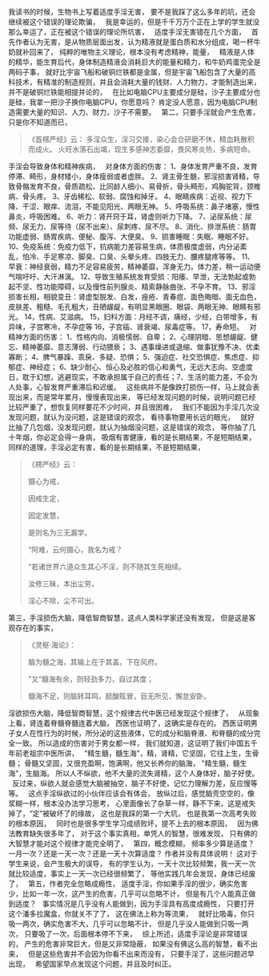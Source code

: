 我读书的时候，生物书上写着适度手淫无害，
要不是我踩了这么多年的坑，还会继续被这个错误的理论欺骗，
&nbsp;
我是幸运的，但是千千万万个正在上学的学生就没那么幸运了，正在被这个错误的理论所坑害，
&nbsp;
适度手淫无害错在几个方面，
&nbsp;
首先作者认为无害，是从物质层面出发，认为精液就是蛋白质和水分组成，喝一杯牛奶就补回来了，
纯粹的唯物主义理论，根本没有考虑精神，能量，
&nbsp;
精液是人体的精华，能生育后代，身体制造精液会消耗巨大的能量和精力，和牛奶鸡蛋完全是两码子事，
就好比宇宙飞船和破铜烂铁都是金属，但是宇宙飞船包含了大量的高科技术，有精准的制造规则，并且会消耗大量的钱财、人力物力，才能制造出来，并不是破铜烂铁能相提并论的，
&nbsp;
在比如电脑CPU主要成分是硅，沙子主要成分也是硅，我拿一把沙子换你电脑CPU，你愿意吗？
肯定没人愿意，因为电脑CPU制造需要大量的知识、人力、财力，沙子不需要。
&nbsp;
第二，只要手淫就会产生危害，只是你不知道而已，
&nbsp;
> 《首楞严经》云： 
> 多淫众生，淫习交接，染心会合研磨不休，精血耗散积而成火。 
> 火旺水落石出竭，现生多感神志委靡，畏风寒炎热，多病短命。

手淫会导致身体和精神疾病，
&nbsp;
对身体方面的伤害：
1、身体发育严重不良，发育停滞、畸形，身材矮小，身体瘦弱或者虚胖。
2、肾主骨生髓，邪淫损害肾精，导致骨骼发育不良，骨质疏松、比同龄人细小、易骨折，骨头畸形，鸡胸驼背，颈椎病、骨头疼。
3、牙齿稀松、软弱、腐蚀和掉牙。
4、眼睛疾病：近视、视力下降、干涩、眼痒、流泪，不能见阳光、两眼无神。 
5、呼吸系统：鼻子堵塞，慢性鼻炎，呼吸困难。
6、听力：肾开窍于耳，肾虚则听力下降。
7、泌尿系统：尿频、尿无力、尿等待（尿不出来）、尿刺疼、尿不尽。
8、消化、排泄系统：肠胃功能虚弱、肠胃疾病、便秘、腹泻、大便臭。
9、损害睡眠：失眠、睡眠不好。
10、免疫系统：免疫力低下，抗病能力差容易生病，体质极度虚弱，内分泌紊乱，怕冷、手足寒凉、脚臭、口臭、头晕头疼、四肢无力、腰疼腿疼等等。
11、早衰：神经衰弱，精力不足容易疲劳，精神萎靡，浑身无力。体力差，稍一运动便气喘吁吁、大汗淋漓。
12、导致生殖系统发育受损：阳痿、早泄，无法勃起或勃起不坚、性功能障碍，以及慢性前列腺炎、精索静脉曲张、不孕不育。
13、邪淫损害长相，相貌变丑：肾虚型脱发、白发，痤疮、青春痘、面色晦暗、面无血色，皮肤差、粗糙、毛孔粗大，丑陋龌龊，有明显黑眼圈、眼袋、两眼无神、眼睛有邪光。
14，性病、艾滋病。
15，妇科方面：月经不调，痛经，少经，白带增多，有异味，子宫寒冷，不孕症等
16，子宫癌、肾衰竭、尿毒症等。
17，寿命短。
  &nbsp;
对精神方面的伤害：
1、性格内向、消极懦弱、自卑；
2、心理阴暗、思想龌龊、健忘、精神萎靡、意志薄弱、行动猥亵；
3、遇事燥进或退缩、做事犹豫不决、优柔寡断；
4、脾气暴躁、乖戾、多疑、恐惧；
5、强迫症、社交恐惧症、焦虑症、抑郁症、神经症；
6、缺少耐心、恒心及必胜的信心和勇气，无远大志向、空虚度日，耽于幻想，逃避现实，不敢承担属于自己的责任；7、生活的能力差，不会为人处事，心智发育严重滞后和迟缓。
&nbsp;
这些病并不是像跌打损伤一样，马上就会表现出来，而是常年累月，慢慢表现出来，
等已经发现问题的时候，说明问题已经比较严重了，想恢复同样要花不少时间，并且很困难，
&nbsp;
我们不能因为手淫几次没发现问题，就认为没问题，这是错误的观念，
看待事物要用长远的眼光，
&nbsp;
就好比抽了几包烟，没发现问题，就认为抽烟没问题，这是错误的观念，
等你抽了几十年烟，你必定会得一身病，
吸烟有害健康，看的是长期结果，不是短期结果，
&nbsp;
同样的道理，手淫必定有害，看的是长期结果，不是短期结果，


> 《楞严经》云： 
> 
> 摄心为戒，
> 
> 因戒生定，
> 
> 因定发慧，
> 
> 是则名为三无漏学。
> 
> “阿难，云何摄心，我名为戒？
> 
> “若诸世界六道众生其心不淫，则不随其生死相续。
> 
> 汝修三昧，本出尘劳，
> 
> 淫心不除，尘不可出。


第三，手淫损伤大脑，降低智商智慧，这点人类科学家还没有发现，
但是这是客观存在的事实，

> 《灵枢·海论》：
> 
> 脑为髓之海，其输上在于其盖，下在风府。
> 
> ”又“髓海有余，则轻劲多力，自过其度；
> 
> 髓海不足，则脑转耳鸣，胫酸眩冒，目无所见，懈怠安卧。

淫欲损伤大脑，降低智商智慧，这个规律古代中医已经发现这个规律了，
&nbsp;
从现象上看，肾连着脊髓脊髓连着大脑，
西医也证明了，这确实是存在的。
西医证明男子女人在性行为的时候，所分泌的这些液体，它的成分和脑脊液、和脊髓的成分完全一致。
所以造成的伤害对于男女都一样，
我们就知道，这证明了我们中国五千年前老祖宗中医所讲，
&nbsp;
"精生髓，髓生海"，精，肾精，它坚固，它往上生，生骨髓；
骨髓又坚固，又很充盈啊，饱满啊，他又长养你的脑海，
"精生髓，髓生海"，生脑海。
所以人不纵欲，他不大量的流失肾精，这个人身体好，脑子好使。
&nbsp;
反过来，纵欲人就会感觉大脑被抽空，脑子不好使，记忆力理解力差，反应慢等等。
&nbsp;
这点手淫纵欲过的小伙伴应该会有体会，
放纵过后，感觉脑壳空空的，像浆糊一样，根本没办法学习思考，
心里面像长了杂草一样，静不下来，这是戒失掉了，“定”被破坏了的缘故，
这也是我踩的第一个大坑，
也是我第一次高考失败的根本原因，
&nbsp;
同时也是很多学生学习成绩败坏，提不上去的根本原因，
&nbsp;
因为佛法教育缺失很多年了，
对于这个事实真相，单凭人的智慧，很难发现，
只有佛的大智慧才能对这个规律才能完全明了，
&nbsp;
第四，概念模糊，
频率多少算是适度？
一月一次？还是一天一次？还是一天十次算适度？
作者并没有具体说明！
这对于学生来说，会产生极大的误导，
有的学生认为，一天十次比较频繁，我一天一次就比较适度，事实上一天一次已经很频繁了，
等他实践几年会发现，身体已经废了，
&nbsp;
第五，作者完全忽略成瘾性，
适度手淫，你如果手淫的很少，确实危害少，比如一年一次，这产生的危害，几乎可以忽略不计，
但是有几个人能真正做到适度？
&nbsp;
事实情况是几乎没有人能做到，因为手淫具有高度成瘾性，
只要打开这个潘多拉魔盒，你就关不了了，
这在佛法上称为等流果，
&nbsp;
就好比吸毒，你只吸一两次，确实危害不大，几乎可以忽略不计，
但是几乎没人能做到只吸一两次，
只要吸了一次，后面根本停不下来，
&nbsp;
综上所述，适度手淫论是非常错误的，
产生的危害非常巨大，但是又非常隐蔽，
如果没有佛这么高的智慧，看不出来，
&nbsp;
但是这些危害并不会因为你看不出来而没有，
只要手淫了，这些问题迟早出现，
&nbsp;
希望国家早点发现这个问题，并且及时纠正。
